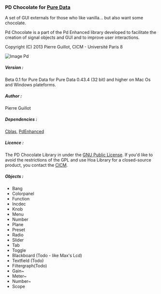 ### PD Chocolate for <a title="Pure Data" href="http://msp.ucsd.edu/" target="_blank">Pure Data </a>

<p>A set of GUI externals for those who like vanilla... but also want some chocolate.</p>
<p>Pd Chocolate is a part of the Pd Enhanced library developed to facilitate the creation of signal objects and GUI and to improve user interactions.</p>
<p>Copyright (C) 2013 Pierre Guillot, CICM - Université Paris 8</p>

![Image Pd](https://raw.github.com/CICM/HoaLibrary/master/Ressources/PdChocolate.png "Pd Patch")

##### Version :

Beta 0.1 for Pure Data for Pure Data 0.43.4 (32 bit) and higher on Mac Os and Windows plateforms.

##### Author :

Pierre Guillot

##### Dependencies : 

<a title="Cblas" href="http://www.netlib.org/clapack/cblas/" target="_blank">Cblas</a>, <a title="PdEnhanced" href="https://github.com/pierreguillot/PdEnhanced" target="_blank">PdEnhanced</a>

##### Licence : 

The PD Chocolate Library in under the <a title="GNU" href="http://www.gnu.org/copyleft/gpl.html" target="_blank">GNU Public License</a>. If you'd like to avoid the restrictions of the GPL and use Hoa Library for a closed-source product, you contact the <a title="CICM" href="http://cicm.mshparisnord.org/" target="_blank">CICM</a>.

##### Objects :
- Bang
- Colorpanel
- Function
- Incdec
- Knob
- Menu
- Number
- Plane
- Preset
- Radio
- Slider
- Tab
- Toggle
- Blackboard (Todo - like Max's Lcd)
- Textfield (Todo)
- Filtergraph(Todo)
- Gain~
- Meter~
- Number~
- Scope


